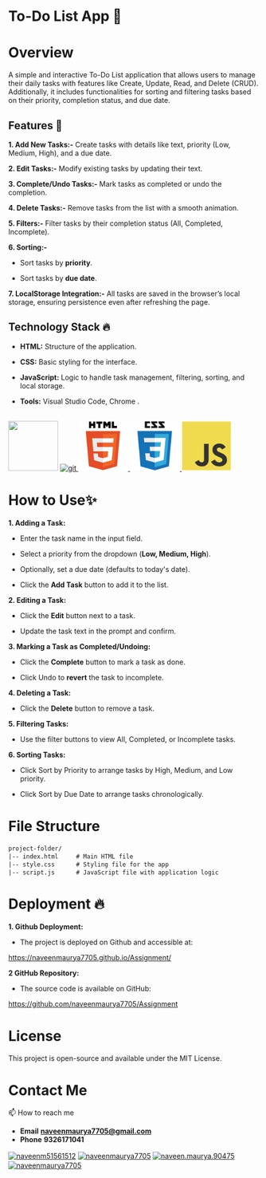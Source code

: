 
  # To-Do List App 📝  

# Overview

  A simple and interactive To-Do List application that allows users to manage their daily tasks with features like Create, Update, Read, and Delete (CRUD). Additionally, it includes functionalities for sorting and filtering tasks based on their priority, completion status, and due date.
 
  ## Features 🚀  

  **1. Add New Tasks:-**  Create tasks with details like text, priority (Low, Medium, High), and a due date.

**2. Edit Tasks:-** Modify existing tasks by updating their text.

**3. Complete/Undo Tasks:-** Mark tasks as completed or undo the completion.

**4. Delete Tasks:-**  Remove tasks from the list with a smooth animation.

**5. Filters:-** Filter tasks by their completion status (All, Completed, Incomplete).

**6. Sorting:-**

- Sort tasks by **priority**.

- Sort tasks by **due date**.

**7. LocalStorage Integration:-** All tasks are saved in the browser’s local storage, ensuring persistence even after refreshing the page.
  
  ## Technology Stack 🔥  
 - **HTML:** Structure of the application.

- **CSS:** Basic styling for the interface.

- **JavaScript:** Logic to handle task management, filtering, sorting, and local storage.

- **Tools:** Visual Studio Code, Chrome .
<p>


<br>
    <img  src="https://user-images.githubusercontent.com/18380165/224329339-a5174b23-1a5c-4ae4-95c8-ead20a29d77e.png" width="100" height="100">
   <a href="https://git-scm.com/" target="_blank" rel="noreferrer"> <img src="https://www.vectorlogo.zone/logos/git-scm/git-scm-icon.svg" alt="git" width="100" height="100"/> </a> 
   <a href="https://www.w3.org/html/" target="_blank" rel="noreferrer"> <img src="https://raw.githubusercontent.com/devicons/devicon/master/icons/html5/html5-original-wordmark.svg" alt="html5" width="100" height="100"/> </a>
    <a href="https://www.w3schools.com/css/" target="_blank" rel="noreferrer"> <img src="https://raw.githubusercontent.com/devicons/devicon/master/icons/css3/css3-original-wordmark.svg" alt="css3" width="100" height="100"/> </a> 
   <a href="https://developer.mozilla.org/en-US/docs/Web/JavaScript" target="_blank" rel="noreferrer"> <img src="https://raw.githubusercontent.com/devicons/devicon/master/icons/javascript/javascript-original.svg" alt="javascript" width="100" height="100"/></a>
   

</p>
      
# How to Use✨  

 **1. Adding a Task:**

- Enter the task name in the input field.

- Select a priority from the dropdown (**Low, Medium, High**).

- Optionally, set a due date (defaults to today's date).

- Click the **Add Task** button to add it to the list.

**2. Editing a Task:**

- Click the **Edit** button next to a task.

- Update the task text in the prompt and confirm.


**3. Marking a Task as Completed/Undoing:**

- Click the **Complete** button to mark a task as done.

- Click Undo to **revert** the task to incomplete.



**4. Deleting a Task:**

- Click the **Delete** button to remove a task.

**5. Filtering Tasks:**

- Use the filter buttons to view All, Completed, or Incomplete tasks.

**6. Sorting Tasks:**

- Click Sort by Priority to arrange tasks by High, Medium, and Low priority.

- Click Sort by Due Date to arrange tasks chronologically.
  


# File Structure

```
project-folder/
|-- index.html     # Main HTML file
|-- style.css      # Styling file for the app
|-- script.js      # JavaScript file with application logic
```

# Deployment  🔥
**1. Github Deployment:**

- The project is deployed on Github and accessible at:

https://naveenmaurya7705.github.io/Assignment/

**2 GitHub Repository:**
- The source code is available on GitHub:

https://github.com/naveenmaurya7705/Assignment

# License

This project is open-source and available under the MIT License.



# Contact Me
  📫 How to reach me
 *   __Email__ **naveenmaurya7705@gmail.com**
  *  __Phone__   **9326171041**

   <p align="left">
<a href="https://twitter.com/naveenm51561512" target="blank"><img align="center" src="https://raw.githubusercontent.com/rahuldkjain/github-profile-readme-generator/master/src/images/icons/Social/twitter.svg" alt="naveenm51561512" height="30" width="40" /></a>
<a href="https://linkedin.com/in/naveenmaurya7705" target="blank"><img align="center" src="https://raw.githubusercontent.com/rahuldkjain/github-profile-readme-generator/master/src/images/icons/Social/linked-in-alt.svg" alt="naveenmaurya7705" height="30" width="40" /></a>
<a href="https://fb.com/naveen.maurya.90475" target="blank"><img align="center" src="https://raw.githubusercontent.com/rahuldkjain/github-profile-readme-generator/master/src/images/icons/Social/facebook.svg" alt="naveen.maurya.90475" height="30" width="40" /></a>
<a href="https://instagram.com/naveenmaurya7705" target="blank"><img align="center" src="https://raw.githubusercontent.com/rahuldkjain/github-profile-readme-generator/master/src/images/icons/Social/instagram.svg" alt="naveenmaurya7705" height="30" width="40" /></a>
</p>